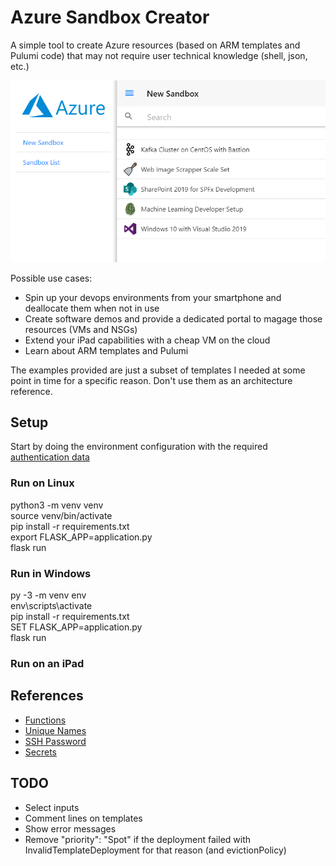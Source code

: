 # Azure Sandbox Creator

A simple tool to create Azure resources (based on ARM templates and Pulumi code) that may not require user technical knowledge (shell, json, etc.)

![preview](https://raw.githubusercontent.com/tiagordc/azure-arm-creator/master/static/images/preview1.png)

Possible use cases:
   * Spin up your devops environments from your smartphone and deallocate them when not in use
   * Create software demos and provide a dedicated portal to magage those resources (VMs and NSGs)
   * Extend your iPad capabilities with a cheap VM on the cloud
   * Learn about ARM templates and Pulumi

The examples provided are just a subset of templates I needed at some point in time for a specific reason. Don't use them as an architecture reference.

## Setup

Start by doing the environment configuration with the required [authentication data](https://docs.microsoft.com/en-us/azure/azure-resource-manager/resource-group-create-service-principal-portal#get-application-id-and-authentication-key)

### Run on Linux

python3 -m venv venv\
source venv/bin/activate\
pip install -r requirements.txt\
export FLASK_APP=application.py\
flask run

### Run in Windows

py -3 -m venv env\
env\scripts\activate\
pip install -r requirements.txt\
SET FLASK_APP=application.py\
flask run

### Run on an iPad

## References

* [Functions](https://docs.microsoft.com/en-us/azure/azure-resource-manager/templates/template-functions)
* [Unique Names](https://www.codeisahighway.com/use-uniquestring-function-to-generate-unique-names-for-resources-in-arm-template/)
* [SSH Password](https://github.com/Azure/azure-quickstart-templates/blob/master/101-hdinsight-linux-ssh-password/azuredeploy.json)
* [Secrets](https://devkimchi.com/2019/04/24/6-ways-passing-secrets-to-arm-templates/)

## TODO

* Select inputs
* Comment lines on templates
* Show error messages
* Remove "priority": "Spot" if the deployment failed with InvalidTemplateDeployment for that reason (and evictionPolicy)
